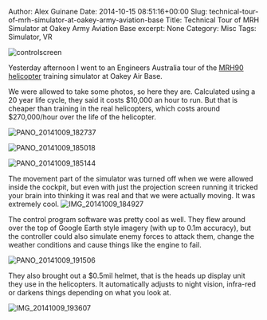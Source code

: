 Author: Alex Guinane
Date: 2014-10-15 08:51:16+00:00
Slug: technical-tour-of-mrh-simulator-at-oakey-army-aviation-base
Title: Technical Tour of MRH Simulator at Oakey Army Aviation Base
excerpt: None
Category: Misc
Tags: Simulator, VR

![controlscreen](/images/2014/2014-10-15-technical-tour-of-mrh-simulator-at-oakey-army-aviation-base/controlscreen.jpg)

Yesterday afternoon I went to an Engineers Australia tour of the [MRH90 helicopter](https://en.wikipedia.org/wiki/NHIndustries_NH90#Australia) training simulator at Oakey Air Base.

We were allowed to take some photos, so here they are. Calculated using a 20 year life cycle, they said it costs $10,000 an hour to run. But that is cheaper than training in the real helicopters, which costs around $270,000/hour over the life of the helicopter.

![PANO_20141009_182737](/images/2014/2014-10-15-technical-tour-of-mrh-simulator-at-oakey-army-aviation-base/pano_20141009_182737.jpg)

![PANO_20141009_185018](/images/2014/2014-10-15-technical-tour-of-mrh-simulator-at-oakey-army-aviation-base/pano_20141009_185018.jpg)

![PANO_20141009_185144](/images/2014/2014-10-15-technical-tour-of-mrh-simulator-at-oakey-army-aviation-base/pano_20141009_185144.jpg)

The movement part of the simulator was turned off when we were allowed inside the cockpit, but even with just the projection screen running it tricked your brain into thinking it was real and that we were actually moving. It was extremely cool.
![IMG_20141009_184927](/images/2014/2014-10-15-technical-tour-of-mrh-simulator-at-oakey-army-aviation-base/img_20141009_184927.jpg)

The control program software was pretty cool as well. They flew around over the top of Google Earth style imagery (with up to 0.1m accuracy), but the controller could also simulate enemy forces to attack them, change the weather conditions and cause things like the engine to fail.

![PANO_20141009_191506](/images/2014/2014-10-15-technical-tour-of-mrh-simulator-at-oakey-army-aviation-base/pano_20141009_191506.jpg)

They also brought out a $0.5mil helmet, that is the heads up display unit they use in the helicopters. It automatically adjusts to night vision, infra-red or darkens things depending on what you look at.

![IMG_20141009_193607](/images/2014/2014-10-15-technical-tour-of-mrh-simulator-at-oakey-army-aviation-base/img_20141009_193607.jpg)
